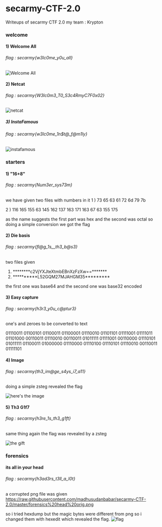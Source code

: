 # secarmy-CTF-2.0
Writeups of secarmy CTF 2.0
my team : Krypton

### welcome 

#### 1) Welcome All
  ###### flag : secarmy{w3lc0me_y0u_all}

![Welcome All](https://raw.githubusercontent.com/madhusudanbabar/secarmy-CTF-2.0/master/welcome.png)

#### 2) Netcat 
  ###### flag : secarmy{W3lc0m3_T0_S3c4RmyC7F0x02}
  
  ![netcat](https://raw.githubusercontent.com/madhusudanbabar/secarmy-CTF-2.0/master/welcome%20nc.png)
  
 ##### 3) InstaFamous
  ###### flag : secarmy{w3lc0me_1n$t@_f@m1ly}
  
  ![instafamous](https://raw.githubusercontent.com/madhusudanbabar/secarmy-CTF-2.0/master/Welcomeinstafamous.jpg)

### starters

#### 1) "16+8"
  ###### flag : secarmy{Num3er_sys73m}
  we have given two files with numbers in it 
  1 )  73 65 63 61 72 6d 79 7b 
 
  2 )  116 165 155 63 145 162 137 163 171 163 67 63 155 175 
  
  as the name suggests the first part was hex and the second was octal so doing a simple conversion we got the flag 
  
#### 2) Die basis 
  ###### flag : secarmy{fl@g_1s__th3_b@s3}
  two files given 
  1) \*\*\*\*\*\*\**c2VjYXJteXtmbEBnXzFzXw==\*\*\*\*\*\*\*
  2) \*\*\*\*\*\*\*\*\*\*L52GQM27MJAHGM35\*\*\*\*\*\*\*\*\*
  
  the first one was base64 and the second one was base32 encoded
  
#### 3) Easy capture
  ###### flag : secarmy{h3r3_y0u_c@ptur3}
  one's and zeroes to be converted to text 
  
  01110011 01100101 01100011 01100001 01110010 01101101 01111001 01111011 01101000 
  00110011 01110010 00110011 01011111 01111001 00110000 01110101 01011111 01100011 
  01000000 01110000 01110100 01110101 01110010 00110011 01111101
  
#### 4) Image
  ###### flag : secarmy{th3_im@ge_s4ys_i7_a11}
  
  doing a simple zsteg revealed the flag
  
 ![here's the image](https://raw.githubusercontent.com/madhusudanbabar/secarmy-CTF-2.0/master/Starters%20Image.png)
 
 
#### 5) Th3 G1f7
  ###### flag : secarmy{h3re_1s_th3_g1ft}
  
  same thing again the flag was revealed by a zsteg
  
  ![the gift](https://raw.githubusercontent.com/madhusudanbabar/secarmy-CTF-2.0/master/Starters%20the%20gift.png)
  
### forensics

#### its all in your head
  ###### flag : secarmy{h3ad3rs_t3ll_a_l0t}
  
  a corrupted png file was given
  https://raw.githubusercontent.com/madhusudanbabar/secarmy-CTF-2.0/master/forensics%20head%20orig.png
  
  so i tried hexdump but the magic bytes were different from png so i changed them with hexedit which revealed the flag.
  ![flag](https://raw.githubusercontent.com/madhusudanbabar/secarmy-CTF-2.0/master/forensics%20head%20flag.png)

